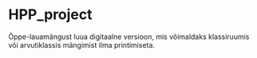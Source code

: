 # HPP_project
Õppe-lauamängust luua digitaalne versioon, mis võimaldaks klassiruumis või arvutiklassis mängimist ilma printimiseta.
